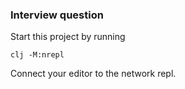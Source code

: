 ### Interview question

Start this project by running
```
clj -M:nrepl
```

Connect your editor to the network repl.
